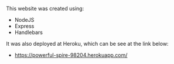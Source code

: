 This website was created using:
  - NodeJS
  - Express
  - Handlebars

It was also deployed at Heroku, which can be see at the link below:
  - https://powerful-spire-98204.herokuapp.com/